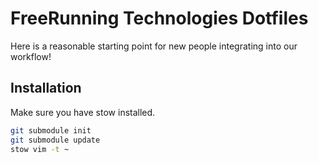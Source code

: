 # FreeRunning Technologies Dotfiles

Here is a reasonable starting point for new people integrating into our
workflow!

## Installation

Make sure you have stow installed.

```sh
git submodule init
git submodule update
stow vim -t ~
```
